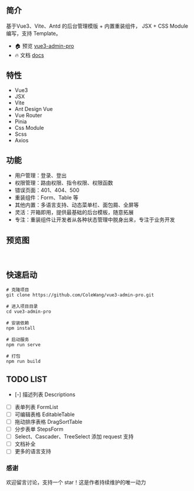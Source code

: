 ## 简介

基于Vue3、Vite、Antd 的后台管理模版 + 内置重装组件，
JSX + CSS Module 编写，支持 Template。

- 🏠 预览 [vue3-admin-pro](https://colewang.github.io/vue3-admin-pro/)
- 🔥 文档 [docs](https://colewang.github.io/admin-docs/)

## 特性

- Vue3
- JSX
- Vite
- Ant Design Vue
- Vue Router
- Pinia
- Css Module
- Scss
- Axios

## 功能

- 用户管理：登录、登出
- 权限管理：路由权限、指令权限、权限函数
- 错误页面：401、404、500
- 重装组件：Form、Table 等
- 其他内置：多语言支持、动态菜单栏、面包屑、全屏等
- 灵活：开箱即用，提供最基础的后台模板，随意拓展
- 专注：重装组件让开发者从各种状态管理中脱身出来，专注于业务开发

## 预览图

<img src="https://colewang.github.io/vue3-admin-pro/login.png" alt=""/>
<img src="https://colewang.github.io/vue3-admin-pro/demo-table_1.png" alt=""/>
<img src="https://colewang.github.io/vue3-admin-pro/demo-table_2.png" alt=""/>

## 快速启动

```shell
# 克隆项目
git clone https://github.com/ColeWang/vue3-admin-pro.git

# 进入项目目录
cd vue3-admin-pro

# 安装依赖
npm install

# 启动服务
npm run serve

# 打包
npm run build
```

## TODO LIST

- [-] 描述列表 Descriptions
- [ ] 表单列表 FormList
- [ ] 可编辑表格 EditableTable
- [ ] 拖动排序表格 DragSortTable
- [ ] 分步表单 StepsForm
- [ ] Select、Cascader、TreeSelect 添加 request 支持
- [ ] 文档补全
- [ ] 更多的语言支持

### 感谢

欢迎留言讨论，支持一个 star！这是作者持续维护的唯一动力
